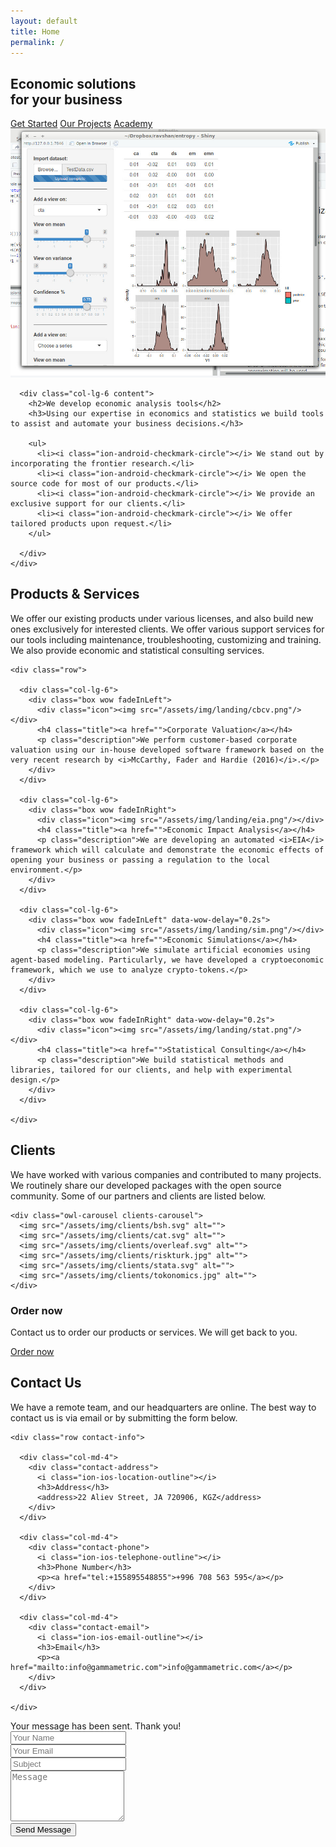 ```yaml
---
layout: default
title: Home
permalink: /
---
```


<section id="intro">
  <div class="intro-content">
    <h2>Economic solutions<br>for <span>your business</span></h2>
    <div>
      <a href="#about" class="btn-get-started scrollto">Get Started</a>
      <a href="#portfolio" class="btn-projects scrollto">Our Projects</a>
      <a href="/academy" class="btn-academy scrollto">Academy</a>
    </div>
  </div>
  <div id="intro-carousel" class="owl-carousel" >
    <div class="item" style="background-image: url('/assets/img/intro-carousel/1.jpg');"></div>
    <div class="item" style="background-image: url('/assets/img/intro-carousel/2.jpg');"></div>
    <div class="item" style="background-image: url('/assets/img/intro-carousel/3.jpg');"></div>
    <div class="item" style="background-image: url('/assets/img/intro-carousel/4.jpg');"></div>
    <div class="item" style="background-image: url('/assets/img/intro-carousel/5.jpg');"></div>
  </div>
</section>

<section id="about" class="wow fadeInUp">
  <div class="container">
    <div class="row">
      <div class="col-lg-6 about-img">
        <img src="/assets/img/about-img.jpg" alt="">
      </div>

      <div class="col-lg-6 content">
        <h2>We develop economic analysis tools</h2>
        <h3>Using our expertise in economics and statistics we build tools to assist and automate your business decisions.</h3>

        <ul>
          <li><i class="ion-android-checkmark-circle"></i> We stand out by incorporating the frontier research.</li>
          <li><i class="ion-android-checkmark-circle"></i> We open the source code for most of our products.</li>
          <li><i class="ion-android-checkmark-circle"></i> We provide an exclusive support for our clients.</li>
          <li><i class="ion-android-checkmark-circle"></i> We offer tailored products upon request.</li>
        </ul>

      </div>
    </div>

  </div>
</section>

<section id="services">
  <div class="container">
    <div class="section-header">
      <h2>Products & Services</h2>
      <p>We offer our existing products under various licenses, and also build new ones exclusively for interested clients. We offer various support services for our tools including maintenance, troubleshooting, customizing and training. We also provide economic and statistical consulting services.</p>
    </div>

    <div class="row">

      <div class="col-lg-6">
        <div class="box wow fadeInLeft">
          <div class="icon"><img src="/assets/img/landing/cbcv.png"/></div>
          <h4 class="title"><a href="">Corporate Valuation</a></h4>
          <p class="description">We perform customer-based corporate valuation using our in-house developed software framework based on the very recent research by <i>McCarthy, Fader and Hardie (2016)</i>.</p>
        </div>
      </div>

      <div class="col-lg-6">
        <div class="box wow fadeInRight">
          <div class="icon"><img src="/assets/img/landing/eia.png"/></div>
          <h4 class="title"><a href="">Economic Impact Analysis</a></h4>
          <p class="description">We are developing an automated <i>EIA</i> framework which will calculate and demonstrate the economic effects of opening your business or passing a regulation to the local environment.</p>
        </div>
      </div>

      <div class="col-lg-6">
        <div class="box wow fadeInLeft" data-wow-delay="0.2s">
          <div class="icon"><img src="/assets/img/landing/sim.png"/></div>
          <h4 class="title"><a href="">Economic Simulations</a></h4>
          <p class="description">We simulate artificial economies using agent-based modeling. Particularly, we have developed a cryptoeconomic framework, which we use to analyze crypto-tokens.</p>
        </div>
      </div>

      <div class="col-lg-6">
        <div class="box wow fadeInRight" data-wow-delay="0.2s">
          <div class="icon"><img src="/assets/img/landing/stat.png"/></div>
          <h4 class="title"><a href="">Statistical Consulting</a></h4>
          <p class="description">We build statistical methods and libraries, tailored for our clients, and help with experimental design.</p>
        </div>
      </div>

    </div>

  </div>
</section>

<section id="clients" class="wow fadeInUp">
  <div class="container">
    <div class="section-header">
      <h2>Clients</h2>
      <p>We have worked with various companies and contributed to many projects. We routinely share our developed packages with the open source community. Some of our partners and clients are listed below.</p>
    </div>

    <div class="owl-carousel clients-carousel">
      <img src="/assets/img/clients/bsh.svg" alt="">
      <img src="/assets/img/clients/cat.svg" alt="">
      <img src="/assets/img/clients/overleaf.svg" alt="">
      <img src="/assets/img/clients/riskturk.jpg" alt="">
      <img src="/assets/img/clients/stata.svg" alt="">
      <img src="/assets/img/clients/tokonomics.jpg" alt="">
    </div>

  </div>
</section>


<section id="call-to-action" class="wow fadeInUp">
  <div class="container">
    <div class="row">
      <div class="col-lg-9 text-center text-lg-left">
        <h3 class="cta-title">Order now</h3>
        <p class="cta-text"> Contact us to order our products or services. We will get back to you.</p>
      </div>
      <div class="col-lg-3 cta-btn-container text-center">
        <a class="cta-btn align-middle" href="#contact">Order now</a>
      </div>
    </div>

  </div>
</section>


<section id="contact" class="wow fadeInUp">
  <div class="container">
    <div class="section-header">
      <h2>Contact Us</h2>
      <p>We have a remote team, and our headquarters are online. The best way to contact us is via email or by submitting the form below.</p>
    </div>

    <div class="row contact-info">

      <div class="col-md-4">
        <div class="contact-address">
          <i class="ion-ios-location-outline"></i>
          <h3>Address</h3>
          <address>22 Aliev Street, JA 720906, KGZ</address>
        </div>
      </div>

      <div class="col-md-4">
        <div class="contact-phone">
          <i class="ion-ios-telephone-outline"></i>
          <h3>Phone Number</h3>
          <p><a href="tel:+155895548855">+996 708 563 595</a></p>
        </div>
      </div>

      <div class="col-md-4">
        <div class="contact-email">
          <i class="ion-ios-email-outline"></i>
          <h3>Email</h3>
          <p><a href="mailto:info@gammametric.com">info@gammametric.com</a></p>
        </div>
      </div>

    </div>
  </div>

<!--
      <div class="container mb-4">
        <iframe src="https://www.google.com/maps/embed?pb=!1m18!1m12!1m3!1d22864.11283411948!2d-73.96468908098944!3d40.630720240038435!2m3!1f0!2f0!3f0!3m2!1i1024!2i768!4f13.1!3m3!1m2!1s0x89c24fa5d33f083b%3A0xc80b8f06e177fe62!2sNew+York%2C+NY%2C+USA!5e0!3m2!1sen!2sbg!4v1540447494452" width="100%" height="380" frameborder="0" style="border:0" allowfullscreen></iframe>
      </div>

-->
<div class="container">
  <div class="form">
    <div id="sendmessage">Your message has been sent. Thank you!</div>
    <div id="errormessage"></div>
    <form action="https://formspree.io/xyyykadl" method="post" role="form" class="contactForm">
      <div class="form-row">
        <div class="form-group col-md-6">
          <input type="text" class="form-control" name="name" placeholder="Your Name" data-rule="minlen:4" data-msg="Please enter at least 4 chars" />
          <div class="validation"></div>
        </div>
        <div class="form-group col-md-6">
          <input type="email" class="form-control" name="_replyto" placeholder="Your Email" data-rule="email" data-msg="Please enter a valid email" />
          <div class="validation"></div>
        </div>
      </div>
      <div class="form-group">
        <input type="text" class="form-control" name="subject" placeholder="Subject" data-rule="minlen:4" data-msg="Please enter at least 8 chars of subject" />
        <div class="validation"></div>
      </div>
      <div class="form-group">
        <textarea class="form-control" name="message" rows="5" data-rule="required" data-msg="Please write something for us" placeholder="Message"></textarea>
        <div class="validation"></div>
      </div>
      <div class="text-center"><button type="submit">Send Message</button></div>
    </form>
  </div>
</div>
</section>
